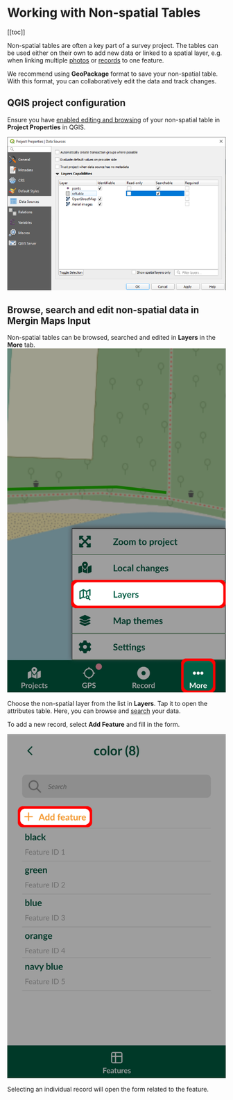 # Working with Non-spatial Tables
[[toc]]

Non-spatial tables are often a key part of a survey project. The tables can be used either on their own to add new data or linked to a spatial layer, e.g. when linking multiple [photos](./attach-multiple-photos-to-features/) or [records](./one-to-n-relations/) to one feature.

We recommend using **GeoPackage** format to save your non-spatial table. With this format, you can collaboratively edit the data and track changes.

## QGIS project configuration
Ensure you have [enabled editing and browsing](../gis/search_data/) of your non-spatial table in **Project Properties** in QGIS.

![browse_enable](./qgis_nonspatial_properties.png)

## Browse, search and edit non-spatial data in Mergin Maps Input
Non-spatial tables can be browsed, searched and edited in **Layers** in the **More** tab.
![Layers](../field/layers/input-layers.png)

Choose the non-spatial layer from the list in **Layers**. Tap it to open the attributes table. Here, you can browse and [search](../gis/search_data.md) your data.

To add a new record, select **Add Feature** and fill in the form.

![layers group](./input-layers-nonspatial.png)

Selecting an individual record will open the form related to the feature.

